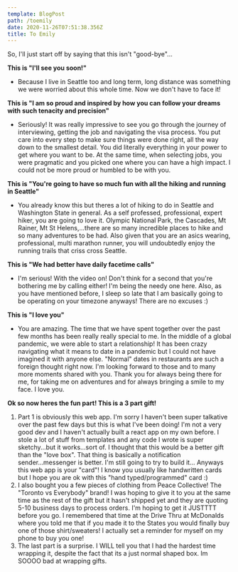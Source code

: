 ```yaml
---
template: BlogPost
path: /toemily
date: 2020-11-26T07:51:38.356Z
title: To Emily
---
```

So, I'll just start off by saying that this isn't "good-bye"...

**This is "I'll see you soon!"**  

* Because I live in Seattle too and long term, long distance was something we were worried about this whole time.  Now we don't have to face it!

**This is "I am so proud and inspired by how you can follow your dreams with such tenacity and precision"**

* Seriously!  It was really impressive to see you go through the journey of interviewing, getting the job and navigating the visa process.  You put care into every step to make sure things were done right, all the way down to the smallest detail.  You did literally everything in your power to get where you want to be.  At the same time, when selecting jobs, you were pragmatic and you picked one where you can have a high impact.  I could not be more proud or humbled to be with you.

**This is "You're going to have so much fun with all the hiking and running in Seattle"**

* You already know this but theres a lot of hiking to do in Seattle and Washington State in general.  As a self professed, professional, expert hiker, you are going to love it.  Olympic National Park, the Cascades, Mt Rainer, Mt St Helens,...there are so many incredible places to hike and so many adventures to be had.   Also given that you are an asics wearing, professional, multi marathon runner, you will undoubtedly enjoy the running trails that criss cross Seattle. 

**This is "We had better have daily facetime calls"**

* I'm serious!  With the video on!  Don't think for a second that you're bothering me by calling either!  I'm being the needy one here.  Also, as you have mentioned before, I sleep so late that I am basically going to be operating on your timezone anyways!  There are no excuses :)

**This is "I love you"**

* You are amazing.  The time that we have spent together over the past few months has been really really special to me.  In the middle of a global pandemic, we were able to start a relationship!  It has been crazy navigating what it means to date in a pandemic but I could not have imagined it with anyone else.  "Normal" dates in restaurants are such a foreign thought right now.  I'm looking forward to those and to many more moments shared with you.  Thank you for always being there for me, for taking me on adventures and for always bringing a smile to my face.  I love you.



**Ok so now heres the fun part!  This is a 3 part gift!**

1. Part 1 is obviously this web app.  I'm sorry I haven't been super talkative over the past few days but this is what I've been doing!  I'm not a very good dev and I haven't actually built a react app on my own before.  I stole a lot of stuff from templates and any code I wrote is super sketchy...but it works...sort of.  I thought that this would be a better gift than the "love box".  That thing is basically a notification sender...messenger is better.  I'm still going to try to build it...  Anyways this web app is your "card"!  I know you usually like handwritten cards but I hope you are ok with this "hand typed/programmed" card :)
2. I also bought you a few pieces of clothing from Peace Collective!  The "Toronto vs Everybody" brand!  I was hoping to give it to you at the same time as the rest of the gift but it hasn't shipped yet and they are quoting 5-10 business days to process orders.  I'm hoping to get it JUSTTTT before you go.  I remembered that time at the Drive Thru at McDonalds where you told me that if you made it to the States you would finally buy one of those shirt/sweaters!  I actually set a reminder for myself on my phone to buy you one!
3. The last part is a surprise.  I WILL tell you that I had the hardest time wrapping it, despite the fact that its a  just normal shaped box.  Im SOOOO bad at wrapping gifts.
